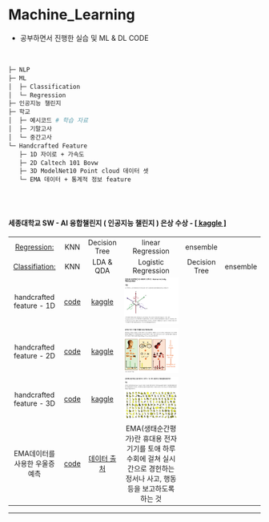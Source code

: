 # Machine_Learning
-  공부하면서 진행한 실습 및 ML & DL CODE

<Br>

```bash
├─ NLP
├─ ML
│  ├─ Classification
│  └─ Regression
├─ 인공지능 챌린지
├─ 학교
│  ├─ 예시코드 # 학습 자료
│  ├─ 기말고사
│  └─ 중간고사
└─ Handcrafted Feature
   ├─ 1D 자이로 + 가속도 
   ├─ 2D Caltech 101 Bovw
   ├─ 3D ModelNet10 Point cloud 데이터 셋
   └─ EMA 데이터 + 통계적 정보 feature

```
<Br><Br>


#### 세종대학교 SW - AI 융합챌린지 ( 인공지능 챌린지 ) 은상 수상  - [[ kaggle ]](https://www.kaggle.com/c/sejong-ai-challenge-p3)
|||||||
|:--:|:--:|:--:|:--:|:--:|:--:|
|[Regression:](https://github.com/minnnnji/Machine_Learning/tree/master/Regression) | KNN | Decision Tree| linear Regression|ensemble|
|[Classifiation:](https://github.com/minnnnji/Machine_Learning/tree/master/Classification) |KNN|LDA & QDA|Logistic Regression|Decision Tree|ensemble
|handcrafted feature - 1D| [code ](https://github.com/minnnnji/Machine_Learning/blob/master/handcrafted%20feature/자이로%2B%20가속도%201D%20Data%20결과%20%2B%20코드/1D_data.ipynb)| [ kaggle ](https://www.kaggle.com/c/2020mltermprojecthar)|![w](img/1d.png) 
|handcrafted feature - 2D| [code ](https://github.com/minnnnji/Machine_Learning/blob/master/handcrafted%20feature/Bovw_2D%20Data%20결과%20%2B%20코드/BovW_5.ipynb)| [ kaggle ](https://www.kaggle.com/c/2020mltermprojectbovw)|![](img/2d.png)
|handcrafted feature - 3D| [code ](https://github.com/minnnnji/Machine_Learning/blob/master/handcrafted%20feature/Point_cloud%203D%20Data%20결과%20%2B%20코드/3d%20data.ipynb)| [ kaggle ](https://www.kaggle.com/c/2020mltermproject3dclassification)|![](img/3d.png)
|EMA데이터를 사용한 우울증 예측|[code](https://github.com/minnnnji/Machine_Learning/blob/master/handcrafted%20feature/EMA%EB%8D%B0%EC%9D%B4%ED%84%B0%EB%A1%9C%20%EC%9A%B0%EC%9A%B8%EC%A6%9D%20%EC%98%88%EC%B8%A1/EMA_%EC%9A%B0%EC%9A%B8%EC%A6%9D%EC%98%88%EC%B8%A1.ipynb)|[데이터 출처](https://studentlife.cs.dartmouth.edu/dataset.html)| EMA(생태순간평가)란 휴대용 전자기기를 토애 하루 수회에 걸쳐 실시간으로 경헌하는 정서나 사고, 행동 등을 보고하도록 하는 것

---

